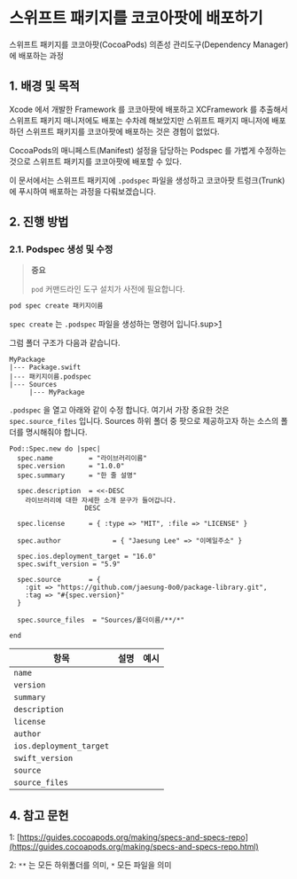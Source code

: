 # 스위프트 패키지를 코코아팟에 배포하기

스위프트 패키지를 코코아팟(CocoaPods) 의존성 관리도구(Dependency Manager) 에 배포하는 과정

## 1. 배경 및 목적

Xcode 에서 개발한 Framework 를 코코아팟에 배포하고 XCFramework 를 추출해서 스위프트 패키지 매니저에도 배포는 수차례 해보았지만
스위프트 패키지 매니저에 배포하던 스위프트 패키지를 코코아팟에 배포하는 것은 경험이 없었다.

CocoaPods의 매니페스트(Manifest) 설정을 담당하는 Podspec 를 가볍게 수정하는 것으로 스위프트 패키지를 코코아팟에 배포할 수 있다.

이 문서에서는 스위프트 패키지에 `.podspec` 파일을 생성하고 코코아팟 트렁크(Trunk) 에 푸시하여 배포하는 과정을 다뤄보겠습니다.

## 2. 진행 방법

### 2.1. Podspec 생성 및 수정

> **중요**
>
> `pod` 커맨드라인 도구 설치가 사전에 필요합니다.

```bash
pod spec create 패키지이름
```

`spec create` 는 `.podspec` 파일을 생성하는 명령어 입니다.sup>[1](#footnote_1)</sup>

그럼 폴더 구조가 다음과 같습니다.

```
MyPackage
|--- Package.swift
|--- 패키지이름.podspec
|--- Sources
     |--- MyPackage
```

`.podspec` 을 열고 아래와 같이 수정 합니다. 여기서 가장 중요한 것은 `spec.source_files` 입니다. Sources 하위 폴더 중 팟으로 제공하고자 하는 소스의 폴더를 명시해줘야 합니다.

```podspec
Pod::Spec.new do |spec|
  spec.name         = "라이브러리이름"
  spec.version      = "1.0.0"
  spec.summary      = "한 줄 설명"

  spec.description  = <<-DESC
    라이브러리에 대한 자세한 소개 문구가 들어갑니다.
                   DESC

  spec.license      = { :type => "MIT", :file => "LICENSE" }

  spec.author             = { "Jaesung Lee" => "이메일주소" }

  spec.ios.deployment_target = "16.0"
  spec.swift_version = "5.9"

  spec.source       = {
    :git => "https://github.com/jaesung-0o0/package-library.git",
    :tag => "#{spec.version}"
  }

  spec.source_files  = "Sources/폴더이름/**/*"

end
```

| 항목 | 설명 | 예시 |
| --- | --- | --- |
| `name` | | |
| `version` | | |
| `summary` | | |
| `description` | | |
| `license` | | |
| `author` | | |
| `ios.deployment_target` | | |
| `swift_version` | | |
| `source` | | |
| `source_files` | | |

## 4. 참고 문헌

<a name="footnote_1">1</a>: [https://guides.cocoapods.org/making/specs-and-specs-repo](https://guides.cocoapods.org/making/specs-and-specs-repo.html)

<a name="footnote_2">2</a>: `**` 는 모든 하위폴더를 의미, `*` 모든 파일을 의미
